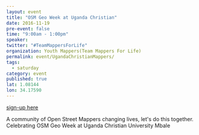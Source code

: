 ```yaml
---
layout: event
title: "OSM Geo Week at Uganda Christian"
date: 2016-11-19
pre-event: false
time: "9:00am - 1:00pm"
speaker: 
twitter: "#TeamMappersForLife"
organization: Youth Mappers(Team Mappers For Life)
permalink: event/UgandaChristianMappers/
tags: 
  - saturday
category: event
published: true
lat: 1.08144
lon: 34.17590
---
```

[sign-up here](https://www.facebook.com/Team-Mappers-For-Life-280043492353209/?ref=bookmarks)

A community of Open Street Mappers changing lives, let's do this together.
Celebrating OSM Geo Week at Uganda Christian University Mbale






